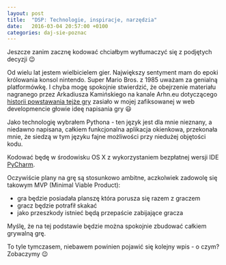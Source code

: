 ```yaml
---
layout: post
title:  "DSP: Technologie, inspiracje, narzędzia"
date:   2016-03-04 20:57:00 +0100
categories: daj-sie-poznac
---
```

Jeszcze zanim zacznę kodować chciałbym wytłumaczyć się z podjętych decyzji 😉

Od wielu lat jestem wielbicielem gier. Największy sentyment mam do epoki królowania konsol nintendo. Super Mario Bros. z 1985 uważam za genialną platformówkę. I chyba mogę spokojnie stwierdzić, że obejrzenie materiału nagranego przez Arkadiusza Kamińskiego na kanale Arhn.eu dotyczącego [historii powstawania tejże gry][mario-bros-arhneu] zasiało w mojej zafiksowanej w web developmencie głowie ideę napisania gry 😃

Jako technologię wybrałem Pythona - ten język jest dla mnie nieznany, a niedawno napisana, całkiem funkcjonalna aplikacja okienkowa, przekonała mnie, że siedzą w tym języku fajne możliwości przy niedużej objętości kodu.

Kodować będę w środowisku OS X z wykorzystaniem bezpłatnej wersji IDE [PyCharm][pycharm].

Oczywiście plany na grę są stosunkowo ambitne, aczkolwiek zadowolę się takowym MVP (Minimal Viable Product):

- gra będzie posiadała planszę która porusza się razem z graczem
- gracz będzie potrafił skakać
- jako przeszkody istnieć będą przepaście zabijające gracza

Myślę, że na tej podstawie będzie można spokojnie zbudować całkiem grywalną grę.

To tyle tymczasem, niebawem powinien pojawić się kolejny wpis - o czym? Zobaczymy 😉

[mario-bros-arhneu]: https://www.youtube.com/watch?v=qiSZIZYwi_E
[pycharm]: https://www.jetbrains.com/pycharm/download/
